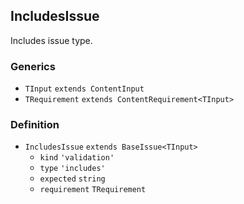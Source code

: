 IncludesIssue
-------------

Includes issue type.

### Generics

*   `TInput` `extends ContentInput`
*   `TRequirement` `extends ContentRequirement<TInput>`

### Definition

*   `IncludesIssue` `extends BaseIssue<TInput>`
    *   `kind` `'validation'`
    *   `type` `'includes'`
    *   `expected` `string`
    *   `requirement` `TRequirement`